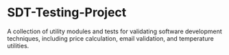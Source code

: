 # SDT-Testing-Project
A collection of utility modules and tests for validating software development techniques, including price calculation, email validation, and temperature utilities.

